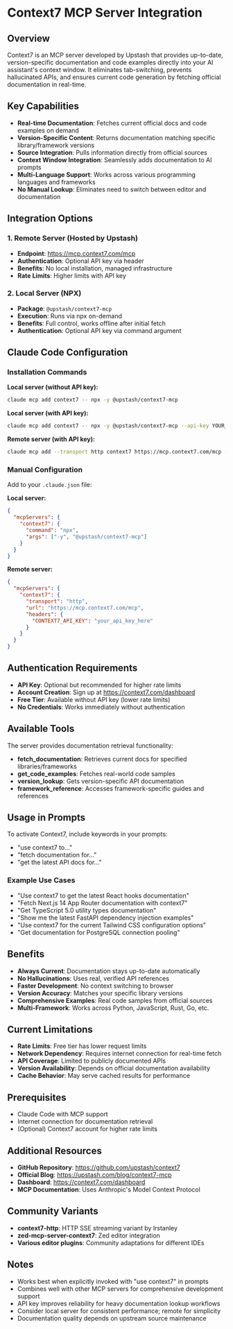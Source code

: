 # Context7 MCP Server Integration

## Overview
Context7 is an MCP server developed by Upstash that provides up-to-date, version-specific documentation and code examples directly into your AI assistant's context window. It eliminates tab-switching, prevents hallucinated APIs, and ensures current code generation by fetching official documentation in real-time.

## Key Capabilities
- **Real-time Documentation**: Fetches current official docs and code examples on demand
- **Version-Specific Content**: Returns documentation matching specific library/framework versions
- **Source Integration**: Pulls information directly from official sources
- **Context Window Integration**: Seamlessly adds documentation to AI prompts
- **Multi-Language Support**: Works across various programming languages and frameworks
- **No Manual Lookup**: Eliminates need to switch between editor and documentation

## Integration Options

### 1. Remote Server (Hosted by Upstash)
- **Endpoint**: https://mcp.context7.com/mcp
- **Authentication**: Optional API key via header
- **Benefits**: No local installation, managed infrastructure
- **Rate Limits**: Higher limits with API key

### 2. Local Server (NPX)
- **Package**: `@upstash/context7-mcp`
- **Execution**: Runs via npx on-demand
- **Benefits**: Full control, works offline after initial fetch
- **Authentication**: Optional API key via command argument

## Claude Code Configuration

### Installation Commands

**Local server (without API key):**
```bash
claude mcp add context7 -- npx -y @upstash/context7-mcp
```

**Local server (with API key):**
```bash
claude mcp add context7 -- npx -y @upstash/context7-mcp --api-key YOUR_API_KEY
```

**Remote server (with API key):**
```bash
claude mcp add --transport http context7 https://mcp.context7.com/mcp --header "CONTEXT7_API_KEY: YOUR_API_KEY"
```

### Manual Configuration
Add to your `.claude.json` file:

**Local server:**
```json
{
  "mcpServers": {
    "context7": {
      "command": "npx",
      "args": ["-y", "@upstash/context7-mcp"]
    }
  }
}
```

**Remote server:**
```json
{
  "mcpServers": {
    "context7": {
      "transport": "http",
      "url": "https://mcp.context7.com/mcp",
      "headers": {
        "CONTEXT7_API_KEY": "your_api_key_here"
      }
    }
  }
}
```

## Authentication Requirements
- **API Key**: Optional but recommended for higher rate limits
- **Account Creation**: Sign up at https://context7.com/dashboard
- **Free Tier**: Available without API key (lower rate limits)
- **No Credentials**: Works immediately without authentication

## Available Tools
The server provides documentation retrieval functionality:
- **fetch_documentation**: Retrieves current docs for specified libraries/frameworks
- **get_code_examples**: Fetches real-world code samples
- **version_lookup**: Gets version-specific API documentation
- **framework_reference**: Accesses framework-specific guides and references

## Usage in Prompts
To activate Context7, include keywords in your prompts:
- "use context7 to..."
- "fetch documentation for..."
- "get the latest API docs for..."

### Example Use Cases
- "Use context7 to get the latest React hooks documentation"
- "Fetch Next.js 14 App Router documentation with context7"
- "Get TypeScript 5.0 utility types documentation"
- "Show me the latest FastAPI dependency injection examples"
- "Use context7 for the current Tailwind CSS configuration options"
- "Get documentation for PostgreSQL connection pooling"

## Benefits
- **Always Current**: Documentation stays up-to-date automatically
- **No Hallucinations**: Uses real, verified API references
- **Faster Development**: No context switching to browser
- **Version Accuracy**: Matches your specific library versions
- **Comprehensive Examples**: Real code samples from official sources
- **Multi-Framework**: Works across Python, JavaScript, Rust, Go, etc.

## Current Limitations
- **Rate Limits**: Free tier has lower request limits
- **Network Dependency**: Requires internet connection for real-time fetch
- **API Coverage**: Limited to publicly documented APIs
- **Version Availability**: Depends on official documentation availability
- **Cache Behavior**: May serve cached results for performance

## Prerequisites
- Claude Code with MCP support
- Internet connection for documentation retrieval
- (Optional) Context7 account for higher rate limits

## Additional Resources
- **GitHub Repository**: https://github.com/upstash/context7
- **Official Blog**: https://upstash.com/blog/context7-mcp
- **Dashboard**: https://context7.com/dashboard
- **MCP Documentation**: Uses Anthropic's Model Context Protocol

## Community Variants
- **context7-http**: HTTP SSE streaming variant by lrstanley
- **zed-mcp-server-context7**: Zed editor integration
- **Various editor plugins**: Community adaptations for different IDEs

## Notes
- Works best when explicitly invoked with "use context7" in prompts
- Combines well with other MCP servers for comprehensive development support
- API key improves reliability for heavy documentation lookup workflows
- Consider local server for consistent performance; remote for simplicity
- Documentation quality depends on upstream source maintenance